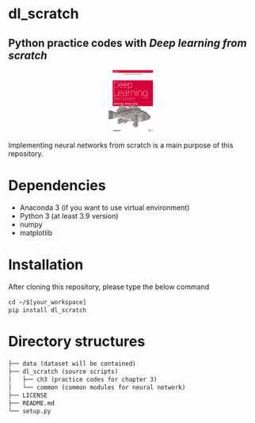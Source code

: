 # dl_scratch
## Python practice codes with ***Deep learning from scratch***

<img src="./data/images/deep_learning_from_scratch.jpg"
     alt="Image of the book"
     title="Deep learning from scratch"
     style="display: block; margin-left: auto; margin-right: auto; width: 20%; text-align: center"/>

Implementing neural networks from scratch is a main purpose of this repository.

# Dependencies
- Anaconda 3 (if you want to use virtual environment)
- Python 3 (at least 3.9 version)
- numpy
- matplotlib

# Installation
After cloning this repository, please type the below command
```
cd ~/$[your_workspace]
pip install dl_scratch
```

# Directory structures
```text
├── data (dataset will be contained)
├── dl_scratch (source scripts)
│   ├── ch3 (practice codes for chapter 3)
│   └── common (common modules for neural network)
├── LICENSE
├── README.md
└── setup.py
```
